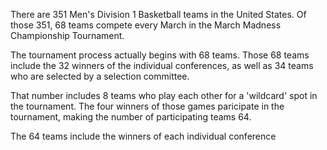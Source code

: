 There are 351 Men's Division 1 Basketball teams in the United States.  Of those 351, 68 teams compete every March in the March Madness Championship Tournament.

The tournament process actually begins with 68 teams.  Those 68 teams include the 32 winners of the individual conferences, as well as 34 teams who are selected by a selection committee.  

That number includes 8 teams who play each other for a 'wildcard' spot in the tournament.  The four winners of those games paricipate in the tournament, making the number of participating teams 64.

The 64 teams include the winners of each individual conference